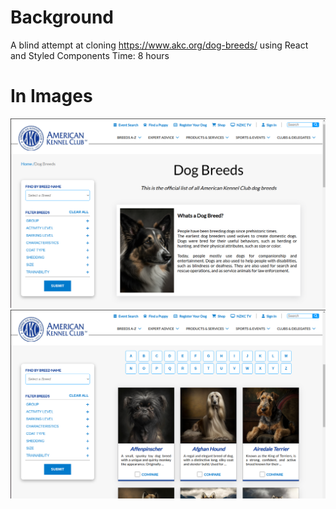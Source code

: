 # Background
A blind attempt at cloning https://www.akc.org/dog-breeds/ using React and Styled Components
Time: 8 hours

# In Images
![Hero](/Site%20with%20hero.png)
![Cards](/Breed%20cards.png)

